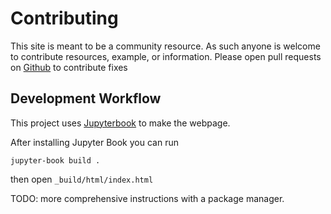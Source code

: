 # Contributing

This site is meant to be a community resource. As such anyone is welcome to contribute resources, example, or information. Please open pull requests on [Github](https://github.com/xarray-contrib/xarray-for-bio) to contribute fixes

## Development Workflow

This project uses [Jupyterbook](https://jupyterbook.org/en/stable/intro.html) to make the webpage. 

After installing Jupyter Book you can run 

`jupyter-book build .`

then open `_build/html/index.html`

TODO: more comprehensive instructions with a package manager.
